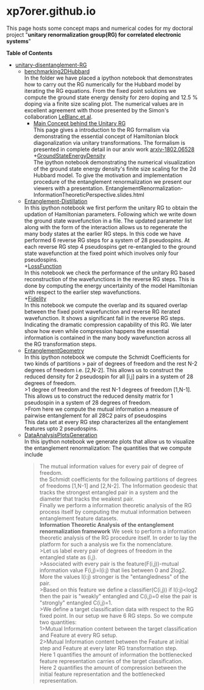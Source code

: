 # xp7orer.github.io
This page hosts some concept maps and numerical codes for my doctoral project 
                    "__unitary renormalization group(RG) for correlated electronic systems__"
                    
  __Table of Contents__                  
 - [unitary-disentanglement-RG](/unitary-disentanglement-RG)
    + [benchmarking2DHubbard](/unitary-disentanglement-RG/benchmarking2DHubbard)<br>
    In the folder we have placed a ipython notebook that demonstrates how to carry out the RG numerically for the Hubbard model
    by iterating the RG equations. From the fixed point solutions we compute the ground state energy density for zero doping and 12.5 % doping via a finite size scaling plot. The numerical values are in excellent agreement with those presented by the Simon's collaboration [LeBlanc.et.al](https://journals.aps.org/prx/abstract/10.1103/PhysRevX.5.041041).
      + [Main Concept behind the Unitary RG](https://xp7orer.github.io/unitary-disentanglement-RG/benchmarking2DHubbard/preliminaries.html)<br>
        This page gives a introduction to the RG formalism via demonstrating the essential concept of Hamiltonian block diagonalization via unitary transformations. The formalism is presented in complete detail in our arxiv work [arxiv-1802.06528](https://arxiv.org/abs/1802.06528)<br>
       +[GroundStateEnergyDensity](/unitary-disentanglement-RG/benchmarking2DHubbard/GroundStateEnergyDensity.ipynb)<br>
       The ipython notebook demonstrating the numerical visualization of the ground state energy density's finite size scaling for the 2d Hubbard model.
      To give the motivation and implementation procedure of the entanglement renormalization we present our viewers with a presentation. EntanglementRenormalization-InformationTheoreticPerspective.slides.html
    + [Entanglement-Distillation](/unitary-disentanglement-RG/EntanglementDistillationRG.ipynb)<br>
          In this ipython notebook we first perform the unitary RG to obtain the updation of Hamiltonian parameters. Following which we write down the ground state wavefunction in a file. The updated parameter list along with the form of the interaction allows us to regenerate the many body states at the earlier RG steps. In this code we have performed 6 reverse RG steps for a system of 28 pseudospins. At each reverse RG step 4 pseudospins get re-entangled to the ground state wavefunction at the fixed point which involves only four pseudospins.   
    +[LossFunction](/unitary-disentanglement-RG/LossFunction.ipynb)<br>
          In this notebook we check the performance of the unitary RG based reconstruction of the wavefunctions in the reverse RG steps. This is done by computing the energy uncertainity of the model Hamiltonian with respect to the earlier step wavefunctions.<br>
    +[Fidelity](/unitary-disentanglement-RG/FidelityScaling.ipynb)<br>
          In this notebook we compute the overlap and its squared overlap between the fixed point wavefunction and reverse RG iterated wavefunction. It shows a significant fall in the reverse RG steps. Indicating the dramatic compression capability of this RG. We later show how even while compression happens the essential information is contained in the many body wavefunction across all the RG transformation steps.
    + [EntanglementGeometry](/unitary-disentanglement-RG/EntanglementGeometry.ipynb)<br>
          In this ipython notebook we compute the Schmidt Coefficients for two kinds of partitions 
          > pair of degrees of freedom  and the rest N-2 degrees of freedom i.e. [2,N-2]. This allows us to construct the reduced density for 2 pseudospin for all [i,j] pairs in a system of 28 degrees of freedom.<br>
          >1 degree of freedom  and the rest N-1 degrees of freedom [1,N-1]. This allows us to construct the reduced density matrix for 1 pseudospin in a system of 28 degrees of freedom.<br>
          >From here we compute the mutual information a measure of pairwise entanglement for all 28C2 pairs of pseudospins<br>
          This data set at every RG step characterizes all the entanglement features upto 2 pseudospins.
     + [DataAnalysisPlotsGeneration](/unitary-disentanglement-RG/DataAnalysisPlotsGeneration.ipynb)<br>
          In this ipython notebook we generate plots that allow us to visualize the entanglement renormalization:
          The quantities that we compute include
          >The mutual information values for every pair of degree of freedom.<br>
          >the Schmidt coefficients for the following partitions of degrees of freedoms [1,N-1] and [2,N-2].
          >The Information geodesic that tracks the strongest entangled pair in a system and the diameter that tracks the weakest pair.<br>
          >Finally we perform a information theoretic analysis of the RG process itself by computing the mutual information between entanglement feature datasets.<br>
         __Information Theoretic Analysis of the entanglement renormalization framework__
	       We seek to perform a information theoretic analysis of the RG procedure itself. In order to lay the platform for such a analysis we fix the nomenclature.<br> 
		   >Let us label every pair of degrees of freedom in the entangled state as (i,j).<br>
		   >Associated with every pair is the feature(F(i,j))-mutual information value F(i,j)=I(i:j) that lies between 0 and 2log2. More the values I(i:j) stronger is the "entangledness" of the pair.<br>
		   >Based on this feature we define a classifier(C(i,j)) if I(i:j)<log2 then the pair is "weakly" entangled and C(i,j)=0 else the pair is "strongly" entangled C(i,j)=1.<br>
		   >We define a target classification data with respect to the RG fixed point. In our setup we have 6 RG steps. So we compute two quantities:<br>
		   1>Mutual Information content between the target classification and Feature at every RG setup.<br>
		   2>Mutual Information content between the Feature at initial step and Feature at every later RG transformation step.<br>
		    Here 1 quantifies the amount of information the bottlenecked feature representation carries of the target classification.<br>
		Here 2 quantifies the amount of compression between the initial feature representation and the bottlenecked representation.<br> 
